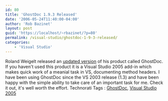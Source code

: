 ```yaml
---
id: 80
title: 'GhostDoc 1.9.3 Released'
date: '2006-05-24T11:40:00-04:00'
author: 'Rob Bazinet'
layout: post
guid: 'https://localhost/~rbazinet/?p=80'
permalink: /visual-studio/ghostdoc-1-9-3-released/
categories:
    - 'Visual Studio'
---
```


Roland Weigelt released an [updated version](https://weblogs.asp.net/rweigelt/archive/2006/05/24/GhostDoc-1.9.3-_2800_for-Visual-Studio-2005_2900_-Released.aspx) of his product called GhostDoc. If you haven't used this product it is a Visual Studio 2005 add-in which makes quick work of a meanial task in VS, documenting method headers. I have been using GhostDoc since the VS 2003 release (1.3) and have been happy with the simple ability to take care of an important task for me. Check it out, it's well worth the effort. Technorati Tags : [GhostDoc](https://technorati.com/tag/GhostDoc), [Visual Studio 2005](https://technorati.com/tag/Visual%20Studio%202005)